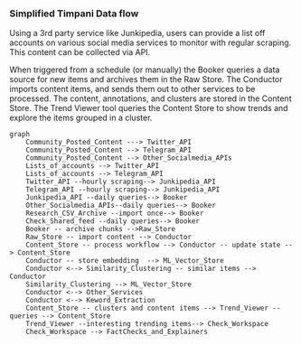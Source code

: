 
### Simplified Timpani Data flow

Using a 3rd party service like Junkipedia, users can provide a list off accounts on various social media services to monitor with regular scraping. This content can be collected via API.

When triggered from a schedule (or manually) the Booker queries a data source for new items and archives them in the Raw Store. The Conductor imports content items, and sends them out to other services to be processed. The content, annotations, and clusters are stored in the Content Store.  The Trend Viewer tool queries the Content Store to show trends and explore the items grouped in a cluster.

```mermaid
graph 
    Community_Posted_Content ---> Twitter_API
    Community_Posted_Content --> Telegram_API
    Community_Posted_Content --> Other_Socialmedia_APIs
    Lists_of_accounts --> Twitter_API
    Lists_of_accounts --> Telegram_API
    Twitter_API --hourly scraping--> Junkipedia_API
    Telegram_API --hourly scraping--> Junkipedia_API
    Junkipedia_API --daily queries--> Booker
    Other_Socialmedia_APIs--daily queries--> Booker
    Research_CSV_Archive --import once--> Booker
    Check_Shared_feed --daily queries--> Booker
    Booker -- archive chunks -->Raw_Store
    Raw_Store -- import content --> Conductor
    Content_Store -- process workflow --> Conductor -- update state --> Content_Store
    Conductor -- store embedding  --> ML_Vector_Store
    Conductor <--> Similarity_Clustering -- similar items --> Conductor 
    Similarity_Clustering --> ML_Vector_Store
    Conductor <--> Other_Services 
    Conductor <--> Keword_Extraction 
    Content_Store -- clusters and content items --> Trend_Viewer -- queries --> Content_Store
    Trend_Viewer --interesting trending items--> Check_Workspace
    Check_Workspace --> FactChecks_and_Explainers
    
```
